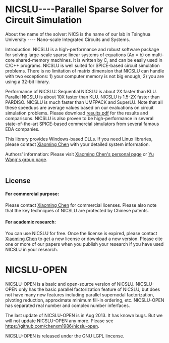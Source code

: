 NICSLU----Parallel Sparse Solver for Circuit Simulation
============
About the name of the solver: NICS is the name of our lab in Tsinghua University ---- Nano-scale Integrated Circuits and Systems.<br>

Introduction: NICSLU is a high-performance and robust software package for solving large-scale sparse linear systems of equations (Ax = b) on multi-core shared-memory machines. It is written by C, and can be easily used in C/C++ programs. NICSLU is well suited for SPICE-based circuit simulation problems. There is no limitation of matrix dimension that NICSLU can handle with two exceptions: 1) your computer memory is not big enough; 2) you are using a 32-bit library.<br>

Performance of NICSLU: Sequential NICSLU is about 2X faster than KLU. Parallel NICSLU is about 10X faster than KLU. NICSLU is 1.5-2X faster than PARDISO. NICSLU is much faster than UMFPACK and SuperLU. Note that all these speedups are average values based on our evaluations on circuit simulation problems. Please download [results.pdf](https://github.com/chenxm1986/nicslu/blob/master/results.pdf) for the results and comparisons. NICSLU is also proven to be high-performance in several state-of-the-art SPICE-based commercial simulators from several famous EDA companies. <br>

This library provides Windows-based DLLs. If you need Linux libraries, please contact [Xiaoming Chen](mailto:chenxiaoming@ict.ac.cn) with your detailed system information. <br>

Authors' information: Please visit [Xiaoming Chen's personal page](http://people.ucas.edu.cn/~chenxm) or [Yu Wang's group page](https://nicsefc.ee.tsinghua.edu.cn/).
<br><br>

## License

#### For commercial purpose:

Please contact [Xiaoming Chen](mailto:chenxiaoming@ict.ac.cn) for commercial licenses. Please also note that the key techniques of NICSLU are protected by Chinese patents.<br>

#### For academic research:

You can use NICSLU for free. Once the license is expired, please contact [Xiaoming Chen](mailto:chenxiaoming@ict.ac.cn) to get a new license or download a new version. Please cite one or more of our papers when you publish your research if you have used NICSLU in your research.

NICSLU-OPEN
============
NICSLU-OPEN is a basic and open-source version of NICSLU. NICSLU-OPEN only has the basic parallel factorization feature of NICSLU, but does not have many new features including parallel supernodal factorization, pivoting reduction, approximate minimum fill-in ordering, etc. NICSLU-OPEN has separated real number and complex number inferfaces.

The last update of NICSLU-OPEN is in Aug 2013. It has known bugs. But we will not update NICSLU-OPEN any more. Please see https://github.com/chenxm1986/nicslu-open.

NICSLU-OPEN is released under the GNU LGPL lincense.
